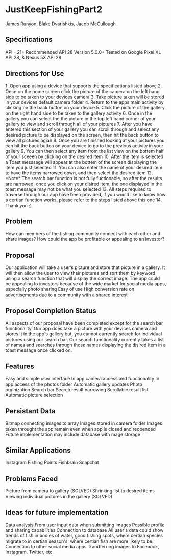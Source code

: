 # JustKeepFishingPart2

James Runyon, Blake Dvarishkis, Jacob McCullough

<h2>Specifications</h2>
API - 21+
Recommended API 28
Version 5.0.0+
Tested on Google Pixel XL API 28, & Nexus 5X API 28

<h2>Directions for Use</h2>
1. Open app using a device that supports the specifications listed above
2. Once on the home screen click the picture of the camera on the left hand side to be taken to your devices camera
3. Take picture taken will be stored in your devices default camera folder
4. Return to the apps main activity by clicking on the back button on your device
5. Click the picture of the gallery on the right hand side to be taken to the gallery activity
6. Once in the gallery you can select the the picture in the top left hand corner of your gallery to view and scroll through all of your pictures
7. After you have entered this section of your gallery you can scroll through and select any desired picture to be displayed on the screen, then hit the back button to view all pictures agian
8. Once you are finished looking at your pictures you can hit the back button on your device to go to the previous activity in your gallery
9. You can then select any item from the list view on the bottem half of your sceeen by clicking on the desired item
10. After the item is selected a Toast messsage will appear at the bottem of the screen displaying the item you just selected 
11. You can also enter the name of your desired item to have the items narrowed down, and then select the desired item
12. *Note* The search bar function is not fully fuctionable, so after the results are narrowed, once you click on your disired item, the one displayed in the toast message may not be what you selected
13. All steps required to traverse through our app have been provided, if you would like to know how a certian function works, please refer to the steps listed above this one
14. Thank you :)

<h2>Problem</h2>
How can members of the fishing community connect with each other and share images?
How could the app be profitable or appealing to an investor?

<h2>Proposal</h2>
Our application will take a user’s picture and store that picture in a gallery. It will then allow the user to view their pictures and sort them by keyword using a search function that will display the correct image.
The app could be appealing to investors because of the wide market for social media apps, especially photo sharing
  Easy of use
  High conversion rate on advertisements due to a community with a shared interest
  
  <h2>Proposel Completion Status</h2>
  All aspects of our proposal have been completed except for the search bar functionality. 
  Our app does take a picture with your devices camera and stores it in the app's gallery but,
  you cannot currently search for individual pictures using our search bar. 
  Our search functionality currently takes a list of names and searches through those names displaying the disired item in a toast message once clicked on. 
  
  <h2>Features</h2>
  Easy and simple user interface
  In app camera access and functionality
  In app access of the photos folder
  Automatic gallery updates
  Photo orginization
  Search bar
    Search result narrowing
    Scrollable result list
    Automatic picture selection 

<h2>Persistant Data</h2>
Bitmap connecting images to array
Images stored in camera folder 
Images taken throught the app remain even when app is closed and reopended
Future implementation may include database with mage storage
  
<h2>Similar Applications</h2>
Instagram
Fishing Points
Fishbrain
Snapchat
  
<h2>Problems Faced</h2>
Picture from camera to gallery (SOLVED)
Shrinking list to desired items
Viewing individual pictures in the gallery (SOLVED)
  
<h2>Ideas for future implementation</h2>
Data analysis
  From user input data when submitting images
Possible profile and sharing capabilities
Connection to database
  All user's data could show trends of fish in bodies of water, good fishing spots, where certian species migrate to in certian         season's, where certian fish are more likely to be.
Connection to other social media apps
Trandferring images to Facebook, Instagram, Twitter, etc.  

  
